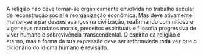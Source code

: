 ﻿A religião não deve tornar-se organicamente envolvida no trabalho secular de reconstrução social e reorganização econômica. Mas deve ativamente manter-se a par desses avanços na civilização, reafirmando com nitidez e vigor seus mandatos morais, preceitos espirituais e filosofia progressiva de viver humano e sobrevivência transcendental. O espírito da religião é eterno, mas a forma da sua expressão deve ser reformulada toda vez que o dicionário do idioma humano é revisado.
